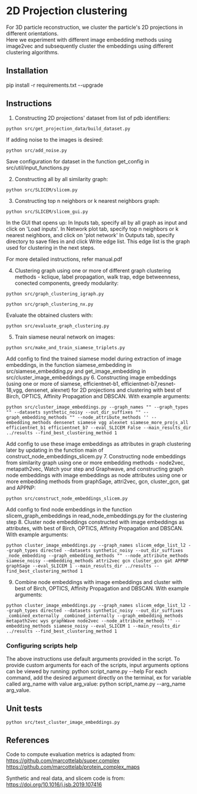 # 2D Projection clustering

For 3D particle reconstruction, we cluster the particle's 2D projections in different orientations.  
Here we experiment with different image embedding methods using image2vec and subsequently cluster the embeddings using different clustering algorithms.

## Installation
pip install -r requirements.txt --upgrade

## Instructions

1. Constructing 2D projections' dataset from list of pdb identifiers:
```
python src/get_projection_data/build_dataset.py
```
If adding noise to the images is desired:
```
python src/add_noise.py
```
Save configuration for dataset in the function get_config in src/util/input_functions.py

2. Constructing all by all similarity graph:
```
python src/SLICEM/slicem.py
```
3. Constructing top n neighbors or k nearest neighbors graph:
```
python src/SLICEM/slicem_gui.py
```
In the GUI that opens up: 
	In Inputs tab, specify all by all graph as input and click on 'Load inputs'. 
	In Network plot tab, specify top n neighbors or k nearest neighbors, and click on 'plot network'
	In Outputs tab, specify directory to save files in and click Write edge list. This edge list is the graph used for clustering in the next steps.

For more detailed instructions, refer manual.pdf

4. Clustering graph using one or more of different graph clustering methods - kclique, label propagation, walk trap, edge betweenness, conected components, greedy modularity:
```
python src/graph_clustering_igraph.py
```
```
python src/graph_clustering_nx.py
```
Evaluate the obtained clusters with:
```
python src/evaluate_graph_clustering.py
```
5. Train siamese neural network on images:
```
python src/make_and_train_siamese_triplets.py
```
Add config to find the trained siamese model during extraction of image embeddings, in the function siamese_embedding in src/siamese_embedding.py and get_image_embedding in src/cluster_image_embeddings.py
6. Constructing image embeddings (using one or more of siamese, efficientnet-b1, efficientnet-b7,resnet-18,vgg, densenet, alexnet) for 2D projections and clustering with best of Birch, OPTICS, Affinity Propagation and DBSCAN. With example arguments:
```
python src/cluster_image_embeddings.py --graph_names "" --graph_types "" --datasets synthetic_noisy --out_dir_suffixes "" --graph_embedding_methods "" --node_attribute_methods '' --embedding_methods densenet siamese vgg alexnet siamese_more_projs_all efficientnet_b1 efficientnet_b7 --eval_SLICEM False --main_results_dir ../results --find_best_clustering_method 1
```
Add config to use these image embeddings as attributes in graph clustering later by updating in the function main of construct_node_embeddings_slicem.py
7. Constructing node embeddings from similarity graph using one or more embedding methods - node2vec, metapath2vec, Watch your step and Graphwave, and constructing graph node embeddings with image embeddings as node attributes using one or more embedding methods from graphSage, attri2vec, gcn, cluster_gcn, gat and APPNP:
```
python src/construct_node_embeddings_slicem.py
```
Add config to find node embeddings in the function slicem_graph_embeddings in read_node_embeddings.py for the clustering step
8. Cluster node embeddings constructed with image embeddings as attributes, with best of Birch, OPTICS, Affinity Propagation and DBSCAN. With example arguments:
```
python cluster_image_embeddings.py --graph_names slicem_edge_list_l2 --graph_types directed --datasets synthetic_noisy --out_dir_suffixes _node_embedding --graph_embedding_methods "" --node_attribute_methods siamese_noisy --embedding_methods attri2vec gcn cluster_gcn gat APPNP graphSage --eval_SLICEM 1 --main_results_dir ../results --find_best_clustering_method 1
```
9. Combine node embeddings with image embeddings and cluster with best of Birch, OPTICS, Affinity Propagation and DBSCAN. With example arguments:
```
python cluster_image_embeddings.py --graph_names slicem_edge_list_l2 --graph_types directed --datasets synthetic_noisy --out_dir_suffixes _combined_externally _combined_internally --graph_embedding_methods metapath2vec wys graphWave node2vec --node_attribute_methods '' --embedding_methods siamese_noisy --eval_SLICEM 1 --main_results_dir ../results --find_best_clustering_method 1
```

### Configuring scripts help
The above instructions use default arguments provided in the script. 
To provide custom arguments for each of the scripts, input arguments options can be viewed by running: 
python script_name.py --help 
For each command, add the desired argument directly on the terminal, 
ex for variable called arg_name with value arg_value: python script_name.py --arg_name arg_value.

## Unit tests
```
python src/test_cluster_image_embeddings.py
```

## References
Code to compute evaluation metrics is adapted from:
https://github.com/marcottelab/super.complex  
https://github.com/marcottelab/protein_complex_maps  

Synthetic and real data, and slicem code is from:
https://doi.org/10.1016/j.jsb.2019.107416

